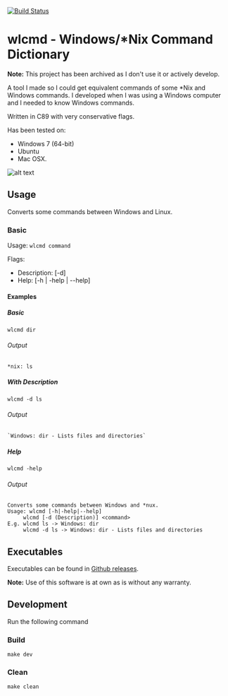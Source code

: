 [![Build Status](https://travis-ci.org/bbody/wlcmd.svg?branch=master)](https://travis-ci.org/bbody/wlcmd)

# wlcmd - Windows/\*Nix Command Dictionary

**Note:** This project has been archived as I don't use it or actively develop.

A tool I made so I could get equivalent commands of some \*Nix and Windows commands. I developed when I was using a Windows computer and I needed to know Windows commands.

Written in C89 with very conservative flags.

Has been tested on:

* Windows 7 (64-bit)
* Ubuntu
* Mac OSX.

![alt text](https://raw.githubusercontent.com/bbody/wlcmd/master/screenshot.png "Command line screenshot of wlcmd")

## Usage

Converts some commands between Windows and Linux.

### Basic
Usage: `wlcmd command`

Flags:

* Description: [-d]
* Help: [-h | -help | --help]

#### Examples
##### Basic
`wlcmd dir`

###### Output

```
*nix: ls
```

##### With Description

`wlcmd -d ls`

###### Output

```
`Windows: dir - Lists files and directories`
```

##### Help

`wlcmd -help`

###### Output

```
Converts some commands between Windows and *nux.
Usage: wlcmd [-h|-help|--help]
	 wlcmd [-d (Description)] <command>
E.g. wlcmd ls -> Windows: dir
	 wlcmd -d ls -> Windows: dir - Lists files and directories
```

## Executables

Executables can be found in [Github releases](https://github.com/bbody/wlcmd/releases/latest).

**Note:** Use of this software is at own as is without any warranty.

## Development

Run the following command

### Build
`make dev`

### Clean

`make clean`
